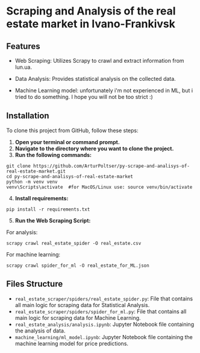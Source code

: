 # Scraping and Analysis of the real estate market in Ivano-Frankivsk

## Features
- Web Scraping: Utilizes Scrapy to crawl and extract information from lun.ua.

- Data Analysis: Provides statistical analysis on the collected data.

- Machine Learning model: unfortunately i'm not experienced in ML, but i tried to do something. I hope you will not be too strict :)

## Installation

To clone this project from GitHub, follow these steps:

1. **Open your terminal or command prompt.**
2. **Navigate to the directory where you want to clone the project.**
3. **Run the following commands:**
```shell
git clone https://github.com/ArturPoltser/py-scrape-and-analisys-of-real-estate-market.git
cd py-scrape-and-analisys-of-real-estate-market
python -m venv venv
venv\Scripts\activate  #for MacOS/Linux use: source venv/bin/activate
```

4. **Install requirements:**

```shell
pip install -r requirements.txt
```

5. **Run the Web Scraping Script:**

For analysis:
```shell
scrapy crawl real_estate_spider -O real_estate.csv
```
For machine learning:
```shell
scrapy crawl spider_for_ml -O real_estate_for_ML.json
```

## Files Structure

- `real_estate_scraper/spiders/real_estate_spider.py`: File that contains all main logic for scraping data for Statistical Analysis.
- `real_estate_scraper/spiders/spider_for_ml.py`: File that contains all main logic for scraping data for Machine Learning.
- `real_estate_analysis/analysis.ipynb`: Jupyter Notebook file containing the analysis of data.
- `machine_learning/ml_model.ipynb`: Jupyter Notebook file containing the machine learning model for price predictions.
